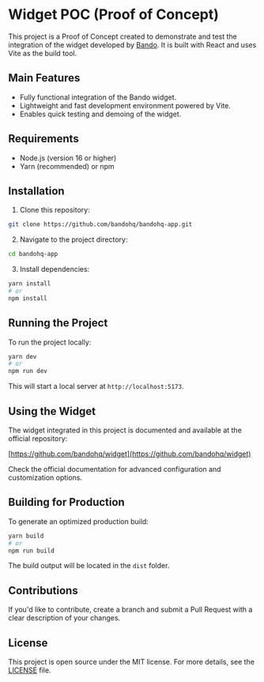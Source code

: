 # Widget POC (Proof of Concept)

This project is a Proof of Concept created to demonstrate and test the integration of the widget developed by [Bando](https://github.com/bandohq/widget). It is built with React and uses Vite as the build tool.

## Main Features

- Fully functional integration of the Bando widget.
- Lightweight and fast development environment powered by Vite.
- Enables quick testing and demoing of the widget.

## Requirements

- Node.js (version 16 or higher)
- Yarn (recommended) or npm

## Installation

1. Clone this repository:

```bash
git clone https://github.com/bandohq/bandohq-app.git
```

2. Navigate to the project directory:

```bash
cd bandohq-app
```

3. Install dependencies:

```bash
yarn install
# or
npm install
```

## Running the Project

To run the project locally:

```bash
yarn dev
# or
npm run dev
```

This will start a local server at `http://localhost:5173`.

## Using the Widget

The widget integrated in this project is documented and available at the official repository:

[https://github.com/bandohq/widget](https://github.com/bandohq/widget)

Check the official documentation for advanced configuration and customization options.

## Building for Production

To generate an optimized production build:

```bash
yarn build
# or
npm run build
```

The build output will be located in the `dist` folder.

## Contributions

If you'd like to contribute, create a branch and submit a Pull Request with a clear description of your changes.

## License

This project is open source under the MIT license. For more details, see the [LICENSE](LICENSE) file.

